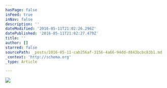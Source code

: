 ```yaml
---
hasPage: false
inFeed: true
inNav: false
description: ''
dateModified: '2016-05-11T21:02:26.296Z'
datePublished: '2016-05-11T21:02:27.479Z'
title: ''
author: []
starred: false
sourcePath: _posts/2016-05-11-cab256af-3156-4a66-94dd-d843bcbc83b1.md
_context: 'http://schema.org'
_type: Article

---
```

![](https://the-grid-user-content.s3-us-west-2.amazonaws.com/808a30e3-44ac-49ae-b2ce-ab8590ac9125.jpg)